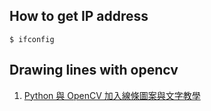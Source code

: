 ## How to get IP address
`$ ifconfig`



## Drawing lines with opencv
1. [Python 與 OpenCV 加入線條圖案與文字教學](https://blog.gtwang.org/programming/opencv-drawing-functions-tutorial/)
